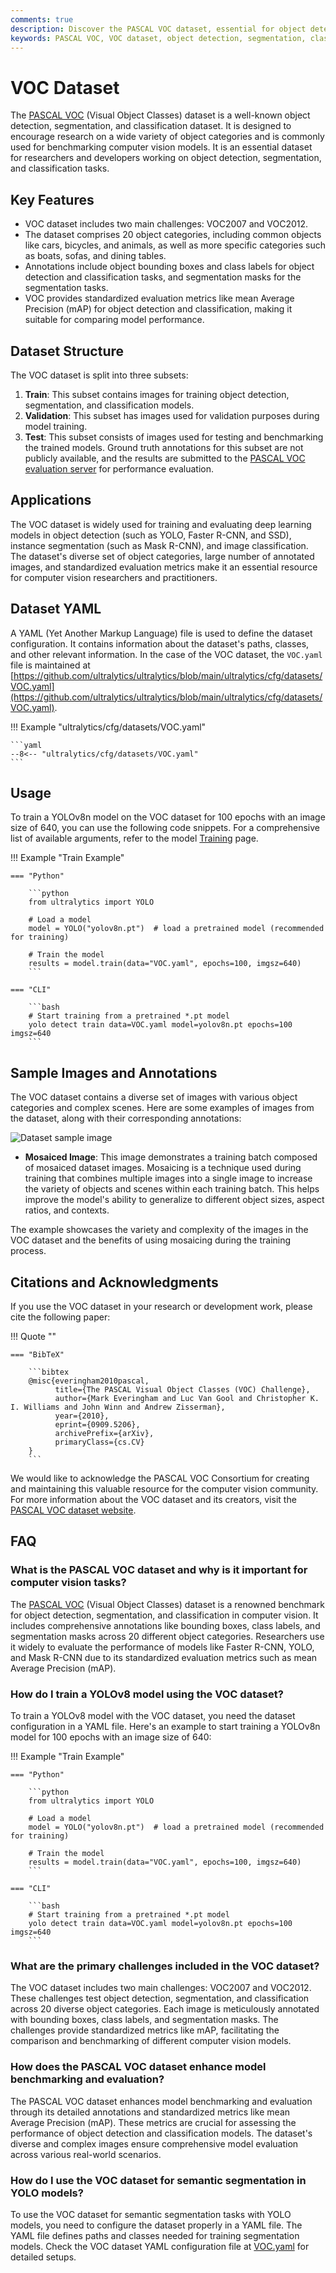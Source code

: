 ```yaml
---
comments: true
description: Discover the PASCAL VOC dataset, essential for object detection, segmentation, and classification. Learn key features, applications, and usage tips.
keywords: PASCAL VOC, VOC dataset, object detection, segmentation, classification, YOLO, Faster R-CNN, Mask R-CNN, image annotations, computer vision
---
```


# VOC Dataset

The [PASCAL VOC](http://host.robots.ox.ac.uk/pascal/VOC/) (Visual Object Classes) dataset is a well-known object detection, segmentation, and classification dataset. It is designed to encourage research on a wide variety of object categories and is commonly used for benchmarking computer vision models. It is an essential dataset for researchers and developers working on object detection, segmentation, and classification tasks.

## Key Features

- VOC dataset includes two main challenges: VOC2007 and VOC2012.
- The dataset comprises 20 object categories, including common objects like cars, bicycles, and animals, as well as more specific categories such as boats, sofas, and dining tables.
- Annotations include object bounding boxes and class labels for object detection and classification tasks, and segmentation masks for the segmentation tasks.
- VOC provides standardized evaluation metrics like mean Average Precision (mAP) for object detection and classification, making it suitable for comparing model performance.

## Dataset Structure

The VOC dataset is split into three subsets:

1. **Train**: This subset contains images for training object detection, segmentation, and classification models.
2. **Validation**: This subset has images used for validation purposes during model training.
3. **Test**: This subset consists of images used for testing and benchmarking the trained models. Ground truth annotations for this subset are not publicly available, and the results are submitted to the [PASCAL VOC evaluation server](http://host.robots.ox.ac.uk:8080/leaderboard/displaylb.php) for performance evaluation.

## Applications

The VOC dataset is widely used for training and evaluating deep learning models in object detection (such as YOLO, Faster R-CNN, and SSD), instance segmentation (such as Mask R-CNN), and image classification. The dataset's diverse set of object categories, large number of annotated images, and standardized evaluation metrics make it an essential resource for computer vision researchers and practitioners.

## Dataset YAML

A YAML (Yet Another Markup Language) file is used to define the dataset configuration. It contains information about the dataset's paths, classes, and other relevant information. In the case of the VOC dataset, the `VOC.yaml` file is maintained at [https://github.com/ultralytics/ultralytics/blob/main/ultralytics/cfg/datasets/VOC.yaml](https://github.com/ultralytics/ultralytics/blob/main/ultralytics/cfg/datasets/VOC.yaml).

!!! Example "ultralytics/cfg/datasets/VOC.yaml"

    ```yaml
    --8<-- "ultralytics/cfg/datasets/VOC.yaml"
    ```

## Usage

To train a YOLOv8n model on the VOC dataset for 100 epochs with an image size of 640, you can use the following code snippets. For a comprehensive list of available arguments, refer to the model [Training](../../modes/train.md) page.

!!! Example "Train Example"

    === "Python"

        ```python
        from ultralytics import YOLO

        # Load a model
        model = YOLO("yolov8n.pt")  # load a pretrained model (recommended for training)

        # Train the model
        results = model.train(data="VOC.yaml", epochs=100, imgsz=640)
        ```

    === "CLI"

        ```bash
        # Start training from a pretrained *.pt model
        yolo detect train data=VOC.yaml model=yolov8n.pt epochs=100 imgsz=640
        ```

## Sample Images and Annotations

The VOC dataset contains a diverse set of images with various object categories and complex scenes. Here are some examples of images from the dataset, along with their corresponding annotations:

![Dataset sample image](https://github.com/ultralytics/ultralytics/assets/26833433/7d4c18f4-774e-43f8-a5f3-9467cda7de4a)

- **Mosaiced Image**: This image demonstrates a training batch composed of mosaiced dataset images. Mosaicing is a technique used during training that combines multiple images into a single image to increase the variety of objects and scenes within each training batch. This helps improve the model's ability to generalize to different object sizes, aspect ratios, and contexts.

The example showcases the variety and complexity of the images in the VOC dataset and the benefits of using mosaicing during the training process.

## Citations and Acknowledgments

If you use the VOC dataset in your research or development work, please cite the following paper:

!!! Quote ""

    === "BibTeX"

        ```bibtex
        @misc{everingham2010pascal,
              title={The PASCAL Visual Object Classes (VOC) Challenge},
              author={Mark Everingham and Luc Van Gool and Christopher K. I. Williams and John Winn and Andrew Zisserman},
              year={2010},
              eprint={0909.5206},
              archivePrefix={arXiv},
              primaryClass={cs.CV}
        }
        ```

We would like to acknowledge the PASCAL VOC Consortium for creating and maintaining this valuable resource for the computer vision community. For more information about the VOC dataset and its creators, visit the [PASCAL VOC dataset website](http://host.robots.ox.ac.uk/pascal/VOC/).

## FAQ

### What is the PASCAL VOC dataset and why is it important for computer vision tasks?

The [PASCAL VOC](http://host.robots.ox.ac.uk/pascal/VOC/) (Visual Object Classes) dataset is a renowned benchmark for object detection, segmentation, and classification in computer vision. It includes comprehensive annotations like bounding boxes, class labels, and segmentation masks across 20 different object categories. Researchers use it widely to evaluate the performance of models like Faster R-CNN, YOLO, and Mask R-CNN due to its standardized evaluation metrics such as mean Average Precision (mAP).

### How do I train a YOLOv8 model using the VOC dataset?

To train a YOLOv8 model with the VOC dataset, you need the dataset configuration in a YAML file. Here's an example to start training a YOLOv8n model for 100 epochs with an image size of 640:

!!! Example "Train Example"

    === "Python"

        ```python
        from ultralytics import YOLO

        # Load a model
        model = YOLO("yolov8n.pt")  # load a pretrained model (recommended for training)

        # Train the model
        results = model.train(data="VOC.yaml", epochs=100, imgsz=640)
        ```

    === "CLI"

        ```bash
        # Start training from a pretrained *.pt model
        yolo detect train data=VOC.yaml model=yolov8n.pt epochs=100 imgsz=640
        ```

### What are the primary challenges included in the VOC dataset?

The VOC dataset includes two main challenges: VOC2007 and VOC2012. These challenges test object detection, segmentation, and classification across 20 diverse object categories. Each image is meticulously annotated with bounding boxes, class labels, and segmentation masks. The challenges provide standardized metrics like mAP, facilitating the comparison and benchmarking of different computer vision models.

### How does the PASCAL VOC dataset enhance model benchmarking and evaluation?

The PASCAL VOC dataset enhances model benchmarking and evaluation through its detailed annotations and standardized metrics like mean Average Precision (mAP). These metrics are crucial for assessing the performance of object detection and classification models. The dataset's diverse and complex images ensure comprehensive model evaluation across various real-world scenarios.

### How do I use the VOC dataset for semantic segmentation in YOLO models?

To use the VOC dataset for semantic segmentation tasks with YOLO models, you need to configure the dataset properly in a YAML file. The YAML file defines paths and classes needed for training segmentation models. Check the VOC dataset YAML configuration file at [VOC.yaml](https://github.com/ultralytics/ultralytics/blob/main/ultralytics/cfg/datasets/VOC.yaml) for detailed setups.
